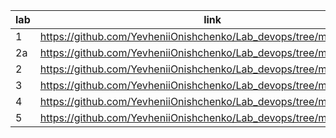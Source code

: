 lab | link
--- | ----------------------------------------------------------------
1   | https://github.com/YevheniiOnishchenko/Lab_devops/tree/master/lab_1
2a  | https://github.com/YevheniiOnishchenko/Lab_devops/tree/master/lab_2a
2   | https://github.com/YevheniiOnishchenko/Lab_devops/tree/master/lab_2
3   | https://github.com/YevheniiOnishchenko/Lab_devops/tree/master/lab_3
4   | https://github.com/YevheniiOnishchenko/Lab_devops/tree/master/lab_4
5   | https://github.com/YevheniiOnishchenko/Lab_devops/tree/master/lab_5
